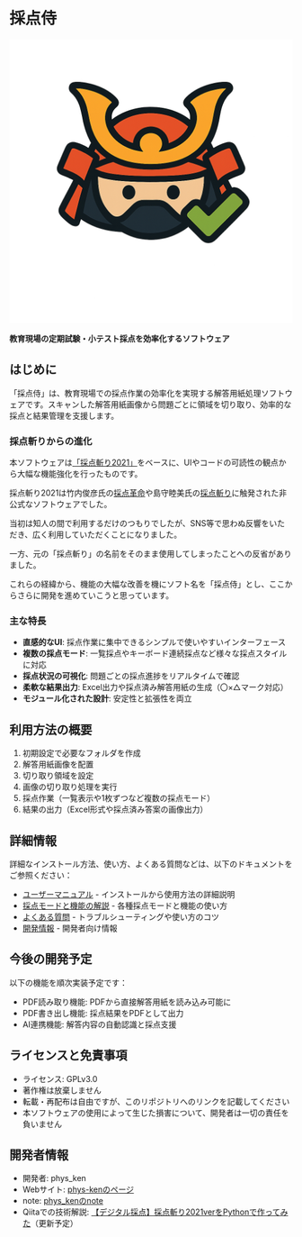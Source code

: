 # 採点侍
![トップ](./resources/samurai.png)

**教育現場の定期試験・小テスト採点を効率化するソフトウェア**

## はじめに

「採点侍」は、教育現場での採点作業の効率化を実現する解答用紙処理ソフトウェアです。スキャンした解答用紙画像から問題ごとに領域を切り取り、効率的な採点と結果管理を支援します。

### 採点斬りからの進化

本ソフトウェアは[「採点斬り2021」](https://phys-ken.github.io/saitenGiri2021/)をベースに、UIやコードの可読性の観点から大幅な機能強化を行ったものです。

採点斬り2021は竹内俊彦氏の[採点革命](http://www.nurs.or.jp/~lionfan/freesoft_45.html)や島守睦美氏の[採点斬り](http://www.nurs.or.jp/~lionfan/freesoft_49.html)に触発された非公式なソフトウェアでした。

当初は知人の間で利用するだけのつもりでしたが、SNS等で思わぬ反響をいただき、広く利用していただくことになりました。

一方、元の「採点斬り」の名前をそのまま使用してしまったことへの反省がありました。

これらの経緯から、機能の大幅な改善を機にソフト名を「採点侍」とし、ここからさらに開発を進めていこうと思っています。

### 主な特長

- **直感的なUI**: 採点作業に集中できるシンプルで使いやすいインターフェース
- **複数の採点モード**: 一覧採点やキーボード連続採点など様々な採点スタイルに対応
- **採点状況の可視化**: 問題ごとの採点進捗をリアルタイムで確認
- **柔軟な結果出力**: Excel出力や採点済み解答用紙の生成（〇×△マーク対応）
- **モジュール化された設計**: 安定性と拡張性を両立

## 利用方法の概要

1. 初期設定で必要なフォルダを作成
2. 解答用紙画像を配置
3. 切り取り領域を設定
4. 画像の切り取り処理を実行
5. 採点作業（一覧表示や1枚ずつなど複数の採点モード）
6. 結果の出力（Excel形式や採点済み答案の画像出力）

## 詳細情報

詳細なインストール方法、使い方、よくある質問などは、以下のドキュメントをご参照ください：

- [ユーザーマニュアル](docs/user_manual.md) - インストールから使用方法の詳細説明
- [採点モードと機能の解説](docs/features.md) - 各種採点モードと機能の使い方
- [よくある質問](docs/faq.md) - トラブルシューティングや使い方のコツ
- [開発情報](docs/project_management.md) - 開発者向け情報

## 今後の開発予定

以下の機能を順次実装予定です：

- PDF読み取り機能: PDFから直接解答用紙を読み込み可能に
- PDF書き出し機能: 採点結果をPDFとして出力
- AI連携機能: 解答内容の自動認識と採点支援

## ライセンスと免責事項

- ライセンス: GPLv3.0
- 著作権は放棄しません
- 転載・再配布は自由ですが、このリポジトリへのリンクを記載してください
- 本ソフトウェアの使用によって生じた損害について、開発者は一切の責任を負いません

## 開発者情報

- 開発者: phys_ken
- Webサイト: [phys-kenのページ](https://phys-ken.github.io/phys-ken/)
- note: [phys_kenのnote](https://note.com/phys_ken)
- Qiitaでの技術解説: [【デジタル採点】採点斬り2021verをPythonで作ってみた](https://qiita.com/phys-ken/items/4fac021504d7fe6b98b2)（更新予定）
